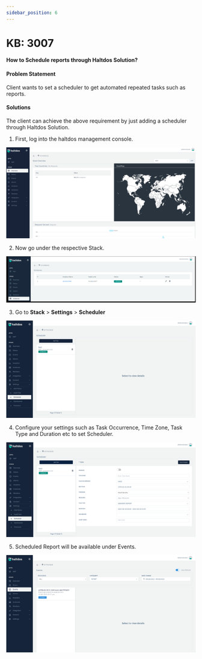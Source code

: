 ```yaml
---
sidebar_position: 6
---
```


# KB: 3007

#### How to Schedule reports through Haltdos Solution?

#### Problem Statement

Client wants to set a scheduler to get automated repeated tasks such as reports. 

#### Solutions

The client can achieve the above requirement by just adding a scheduler through Haltdos Solution.

1. First, log into the haltdos management console.

![report](/img/platform/v6/kb/repo1.png)

2. Now go under the respective Stack.

![report](/img/platform/v6/kb/repo2.png)

3. Go to **Stack** > **Settings** > **Scheduler**

![report](/img/platform/v6/kb/repo3.png)

4. Configure your settings such as Task Occurrence, Time Zone, Task Type and Duration etc to set Scheduler.

![report](/img/platform/v6/kb/repo4.png)

5. Scheduled Report will be available under Events. 

![report](/img/platform/v6/kb/repo5.png)